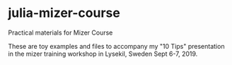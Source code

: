 # julia-mizer-course

Practical materials for Mizer Course 

These are toy examples and files to accompany my "10 Tips" presentation in the mizer training workshop in Lysekil, Sweden Sept 6-7, 2019. 

